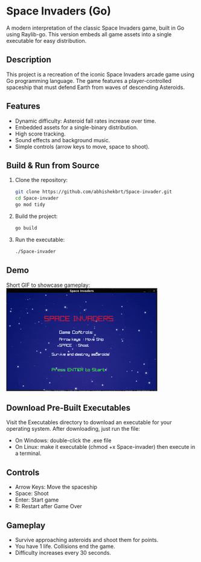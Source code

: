 # Space Invaders (Go)

A modern interpretation of the classic Space Invaders game, built in Go using Raylib-go. This version embeds all game assets into a single executable for easy distribution.

## Description

This project is a recreation of the iconic Space Invaders arcade game using Go programming language. The game features a player-controlled spaceship that must defend Earth from waves of descending Asteroids.

## Features

- Dynamic difficulty: Asteroid fall rates increase over time.
- Embedded assets for a single-binary distribution.
- High score tracking.
- Sound effects and background music.
- Simple controls (arrow keys to move, space to shoot).


## Build & Run from Source
1. Clone the repository:
   ```bash
   git clone https://github.com/abhishekbrt/Space-invader.git
   cd Space-invader
   go mod tidy
   ```
2. Build the project:
   ```bash
   go build
   ```
3. Run the executable:
   ```bash
   ./Space-invader
   ```

## Demo
Short GIF  to showcase gameplay:
![Space Invaders Demo](./demo.gif)

## Download Pre-Built Executables
Visit the Executables directory to download an executable for your operating system. After downloading, just run the file:
- On Windows: double-click the .exe file
- On Linux: make it executable (chmod +x Space-invader) then execute in a terminal.

## Controls

- Arrow Keys: Move the spaceship
- Space: Shoot
- Enter: Start game
- R: Restart after Game Over

## Gameplay
- Survive approaching asteroids and shoot them for points.
- You have 1 life. Collisions end the game.
- Difficulty increases every 30 seconds.

